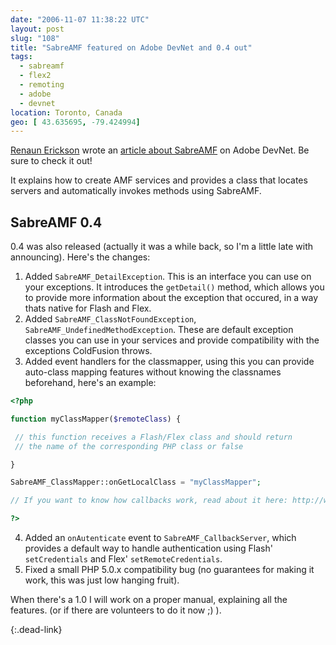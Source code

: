 ```yaml
---
date: "2006-11-07 11:38:22 UTC"
layout: post
slug: "108"
title: "SabreAMF featured on Adobe DevNet and 0.4 out"
tags:
  - sabreamf
  - flex2
  - remoting
  - adobe
  - devnet
location: Toronto, Canada
geo: [ 43.635695, -79.424994]
---
```


[Renaun Erickson][1] wrote an [article about SabreAMF][2] on Adobe DevNet. Be
sure to check it out!

It explains how to create AMF services and provides a class that locates
servers and automatically invokes methods using SabreAMF.

SabreAMF 0.4
------------

0.4 was also released (actually it was a while back, so I'm a little late with
announcing). Here's the changes:

1. Added `SabreAMF_DetailException`. This is an interface you can use on your
   exceptions. It introduces the `getDetail()` method, which allows you to
   provide more information about the exception that occured, in a way thats
   native for Flash and Flex.
2. Added `SabreAMF_ClassNotFoundException`, `SabreAMF_UndefinedMethodException`.
   These are default exception classes you can use in your services and provide
   compatibility with the exceptions ColdFusion throws.
3. Added event handlers for the classmapper, using this you can provide
   auto-class mapping features without knowing the classnames beforehand,
   here's an example:

 ```php
<?php

function myClassMapper($remoteClass) {

  // this function receives a Flash/Flex class and should return
  // the name of the corresponding PHP class or false

}

SabreAMF_ClassMapper::onGetLocalClass = "myClassMapper";

// If you want to know how callbacks work, read about it here: http://www.php.net/manual/en/language.pseudo-types.php#language.types.callback

?>
```

4. Added an `onAutenticate` event to `SabreAMF_CallbackServer`, which provides
   a default way to handle authentication using Flash' `setCredentials` and
   Flex' `setRemoteCredentials`.
5. Fixed a small PHP 5.0.x compatibility bug (no guarantees for making it
   work, this was just low hanging fruit).

When there's a 1.0 I will work on a proper manual, explaining all the
features. (or if there are volunteers to do it now ;) ).

[1]: http://www.renaun.com/blog/
[2]: http://www.adobe.com/devnet/flex/articles/remoteobject_sabreamf.html
{:.dead-link}
